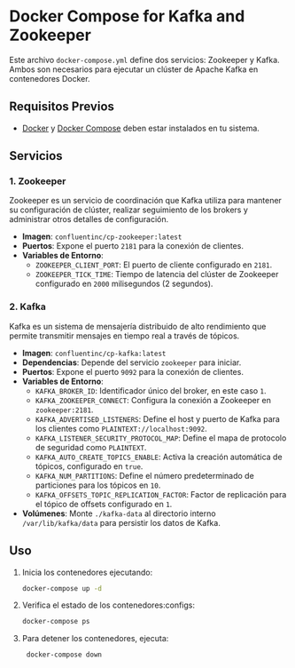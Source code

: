 # Docker Compose for Kafka and Zookeeper

Este archivo `docker-compose.yml` define dos servicios: Zookeeper y Kafka. Ambos son necesarios para ejecutar un clúster de Apache Kafka en contenedores Docker. 

## Requisitos Previos

- [Docker](https://docs.docker.com/get-docker/) y [Docker Compose](https://docs.docker.com/compose/install/) deben estar instalados en tu sistema.

## Servicios

### 1. Zookeeper

Zookeeper es un servicio de coordinación que Kafka utiliza para mantener su configuración de clúster, realizar seguimiento de los brokers y administrar otros detalles de configuración.

- **Imagen**: `confluentinc/cp-zookeeper:latest`
- **Puertos**: Expone el puerto `2181` para la conexión de clientes.
- **Variables de Entorno**:
  - `ZOOKEEPER_CLIENT_PORT`: El puerto de cliente configurado en `2181`.
  - `ZOOKEEPER_TICK_TIME`: Tiempo de latencia del clúster de Zookeeper configurado en `2000` milisegundos (2 segundos).

### 2. Kafka

Kafka es un sistema de mensajería distribuido de alto rendimiento que permite transmitir mensajes en tiempo real a través de tópicos.

- **Imagen**: `confluentinc/cp-kafka:latest`
- **Dependencias**: Depende del servicio `zookeeper` para iniciar.
- **Puertos**: Expone el puerto `9092` para la conexión de clientes.
- **Variables de Entorno**:
  - `KAFKA_BROKER_ID`: Identificador único del broker, en este caso `1`.
  - `KAFKA_ZOOKEEPER_CONNECT`: Configura la conexión a Zookeeper en `zookeeper:2181`.
  - `KAFKA_ADVERTISED_LISTENERS`: Define el host y puerto de Kafka para los clientes como `PLAINTEXT://localhost:9092`.
  - `KAFKA_LISTENER_SECURITY_PROTOCOL_MAP`: Define el mapa de protocolo de seguridad como `PLAINTEXT`.
  - `KAFKA_AUTO_CREATE_TOPICS_ENABLE`: Activa la creación automática de tópicos, configurado en `true`.
  - `KAFKA_NUM_PARTITIONS`: Define el número predeterminado de particiones para los tópicos en `10`.
  - `KAFKA_OFFSETS_TOPIC_REPLICATION_FACTOR`: Factor de replicación para el tópico de offsets configurado en `1`.
- **Volúmenes**: Monte `./kafka-data` al directorio interno `/var/lib/kafka/data` para persistir los datos de Kafka.

## Uso

1. Inicia los contenedores ejecutando:

   ```bash
   docker-compose up -d
    ```
2. Verifica el estado de los contenedores:configs:

   ```bash
   docker-compose ps
   ```
3. Para detener los contenedores, ejecuta:

   ```bash
    docker-compose down
    ```